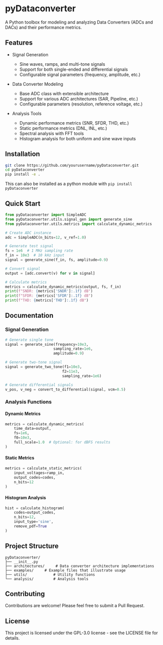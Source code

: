# pyDataconverter

A Python toolbox for modeling and analyzing Data Converters (ADCs and DACs) and their performance metrics.

## Features

- Signal Generation
  - Sine waves, ramps, and multi-tone signals
  - Support for both single-ended and differential signals
  - Configurable signal parameters (frequency, amplitude, etc.)

- Data Converter Modeling
  - Base ADC class with extensible architecture
  - Support for various ADC architectures (SAR, Pipeline, etc.)
  - Configurable parameters (resolution, reference voltage, etc.)

- Analysis Tools
  - Dynamic performance metrics (SNR, SFDR, THD, etc.)
  - Static performance metrics (DNL, INL, etc.)
  - Spectral analysis with FFT tools
  - Histogram analysis for both uniform and sine wave inputs

## Installation

```bash
git clone https://github.com/yourusername/pyDataconverter.git
cd pyDataconverter
pip install -e .
```
This can also be installed as a python module with ```pip install pyDataconverter```

## Quick Start

```python
from pyDataconverter import SimpleADC
from pyDataconverter.utils.signal_gen import generate_sine
from pyDataconverter.utils.metrics import calculate_dynamic_metrics

# Create ADC instance
adc = SimpleADC(n_bits=12, v_ref=1.0)

# Generate test signal
fs = 1e6  # 1 MHz sampling rate
f_in = 10e3  # 10 kHz input
signal = generate_sine(f_in, fs, amplitude=0.9)

# Convert signal
output = [adc.convert(v) for v in signal]

# Calculate metrics
metrics = calculate_dynamic_metrics(output, fs, f_in)
print(f"SNDR: {metrics['SNDR']:.1f} dB")
print(f"SFDR: {metrics['SFDR']:.1f} dB")
print(f"THD: {metrics['THD']:.1f} dB")
```

## Documentation

### Signal Generation

```python
# Generate single tone
signal = generate_sine(frequency=10e3, 
                      sampling_rate=1e6, 
                      amplitude=0.9)

# Generate two-tone signal
signal = generate_two_tone(f1=10e3, 
                          f2=11e3,
                          sampling_rate=1e6)

# Generate differential signals
v_pos, v_neg = convert_to_differential(signal, vcm=0.5)
```

### Analysis Functions

#### Dynamic Metrics
```python
metrics = calculate_dynamic_metrics(
    time_data=output,
    fs=1e6,
    f0=10e3,
    full_scale=1.0  # Optional: for dBFS results
)
```

#### Static Metrics
```python
metrics = calculate_static_metrics(
    input_voltages=ramp_in,
    output_codes=codes,
    n_bits=12
)
```

#### Histogram Analysis
```python
hist = calculate_histogram(
    codes=output_codes,
    n_bits=12,
    input_type='sine',
    remove_pdf=True
)
```

## Project Structure

```
pyDataconverter/
├── __init__.py
├── architectures/     # Data converter architecture implementations
├── examples/     # Example files that illustrate usage
├── utils/            # Utility functions
└── analysis/         # Analysis tools

```

## Contributing

Contributions are welcome! Please feel free to submit a Pull Request.

## License

This project is licensed under the GPL-3.0 license - see the LICENSE file for details.
